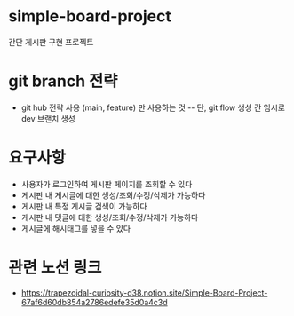 # simple-board-project
간단 게시판 구현 프로젝트

# git branch 전략
- git hub 전략 사용 (main, feature) 만 사용하는 것
-- 단, git flow 생성 간 임시로 dev 브랜치 생성

# 요구사항

- 사용자가 로그인하여 게시판 페이지를 조회할 수 있다
- 게시판 내 게시글에 대한 생성/조회/수정/삭제가 가능하다
- 게시판 내 특정 게시글 검색이 가능하다
- 게시판 내 댓글에 대한 생성/조회/수정/삭제가 가능하다
- 게시글에 해시태그를 넣을 수 있다

# 관련 노션 링크
- https://trapezoidal-curiosity-d38.notion.site/Simple-Board-Project-67af6d60db854a2786edefe35d0a4c3d
